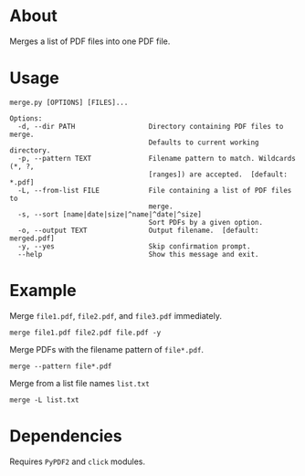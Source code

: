 # About

Merges a list of PDF files into one PDF file.

# Usage

`merge.py [OPTIONS] [FILES]...`

```
Options:
  -d, --dir PATH                  Directory containing PDF files to merge.
                                  Defaults to current working directory.
  -p, --pattern TEXT              Filename pattern to match. Wildcards (*, ?,
                                  [ranges]) are accepted.  [default: *.pdf]
  -L, --from-list FILE            File containing a list of PDF files to
                                  merge.
  -s, --sort [name|date|size|^name|^date|^size]
                                  Sort PDFs by a given option.
  -o, --output TEXT               Output filename.  [default: merged.pdf]
  -y, --yes                       Skip confirmation prompt.
  --help                          Show this message and exit.
```

# Example

Merge `file1.pdf`, `file2.pdf`, and `file3.pdf` immediately.

```
merge file1.pdf file2.pdf file.pdf -y
```

Merge PDFs with the filename pattern of `file*.pdf`.

```
merge --pattern file*.pdf
```
Merge from a list file names `list.txt` 

```
merge -L list.txt
```

# Dependencies

Requires `PyPDF2` and `click` modules.